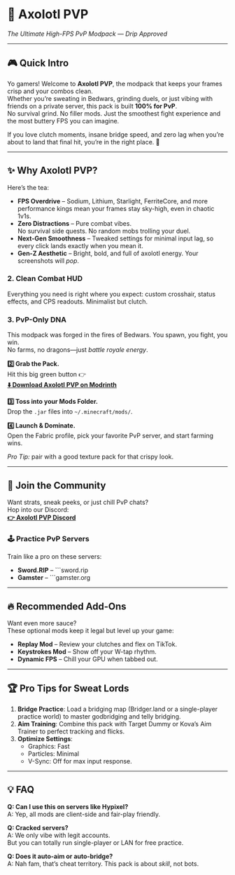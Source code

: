 # 🦑 Axolotl PVP 
*The Ultimate High-FPS PvP Modpack — Drip Approved*

---

## 🎮 Quick Intro
Yo gamers! Welcome to **Axolotl PVP**, the modpack that keeps your frames
crisp and your combos clean.  
Whether you’re sweating in Bedwars, grinding duels, or just vibing with
friends on a private server, this pack is built **100% for PvP**.  
No survival grind. No filler mods. Just the smoothest fight experience
and the most buttery FPS you can imagine.

If you love clutch moments, insane bridge speed, and
zero lag when you’re about to land that final hit,
you’re in the right place. 🫡

---

## ✨ Why Axolotl PVP?
Here’s the tea:

- **FPS Overdrive** – Sodium, Lithium, Starlight, FerriteCore,
  and more performance kings mean your frames stay sky-high,
  even in chaotic 1v1s.
- **Zero Distractions** – Pure combat vibes.  
  No survival side quests. No random mobs trolling your duel.
- **Next-Gen Smoothness** – Tweaked settings for minimal input lag,
  so every click lands exactly when you mean it.
- **Gen-Z Aesthetic** – Bright, bold, and full of axolotl energy.
  Your screenshots will *pop*.
  
### 2. Clean Combat HUD
Everything you need is right where you expect:
custom crosshair, status effects, and CPS readouts.
Minimalist but clutch.

### 3. PvP-Only DNA
This modpack was forged in the fires of Bedwars.
You spawn, you fight, you win.  
No farms, no dragons—just *battle royale energy*.

**2️⃣ Grab the Pack.**  
Hit this big green button 👉  
[**⬇️ Download Axolotl PVP on Modrinth**](https://modrinth.com/modpack/axolotl-pvp)

**3️⃣ Toss into your Mods Folder.**  
Drop the `.jar` files into `~/.minecraft/mods/`.

**4️⃣ Launch & Dominate.**  
Open the Fabric profile, pick your favorite PvP server,
and start farming wins.

*Pro Tip:* pair with a good texture pack for that crispy look.

---

## 💬 Join the Community
Want strats, sneak peeks, or just chill PvP chats?  
Hop into our Discord:  
[**👉 Axolotl PVP Discord**](https://discord.com/invite/vmakkbJwE4)

### 🕹️ Practice PvP Servers
Train like a pro on these servers:  
- **Sword.RIP** – ```sword.rip  
- **Gamster** – ```gamster.org

---

## 🔥 Recommended Add-Ons
Want even more sauce?  
These optional mods keep it legal but level up your game:

- **Replay Mod** – Review your clutches and flex on TikTok.
- **Keystrokes Mod** – Show off your W-tap rhythm.
- **Dynamic FPS** – Chill your GPU when tabbed out.

---

## 🏆 Pro Tips for Sweat Lords
1. **Bridge Practice**: Load a bridging map
   (Bridger.land or a single-player practice world)
   to master godbridging and telly bridging.
2. **Aim Training**: Combine this pack with
   Target Dummy or Kova’s Aim Trainer
   to perfect tracking and flicks.
3. **Optimize Settings**:
   - Graphics: Fast  
   - Particles: Minimal  
   - V-Sync: Off for max input response.

---

## 💡 FAQ
**Q: Can I use this on servers like Hypixel?**  
A: Yep, all mods are client-side and fair-play friendly.

**Q: Cracked servers?**  
A: We only vibe with legit accounts.  
   But you can totally run single-player or LAN for free practice.

**Q: Does it auto-aim or auto-bridge?**  
A: Nah fam, that’s cheat territory.
   This pack is about *skill*, not bots.
